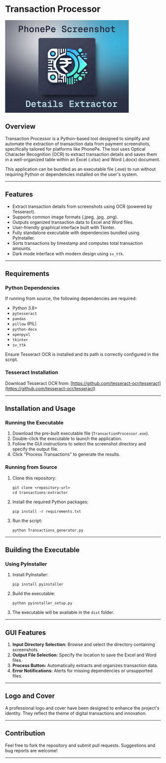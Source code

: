 # Transaction Processor

<img src="https://github.com/mohankumarpaluru/transactions-extractor/raw/refs/heads/main/assets/ai-image.jpg" alt="Transaction Processor Logo" height="300">

## Overview
Transaction Processor is a Python-based tool designed to simplify and automate the extraction of transaction data from payment screenshots, specifically tailored for platforms like PhonePe. The tool uses Optical Character Recognition (OCR) to extract transaction details and saves them in a well-organized table within an Excel (.xlsx) and Word (.docx) document.

This application can be bundled as an executable file (.exe) to run without requiring Python or dependencies installed on the user's system.

---

## Features
- Extract transaction details from screenshots using OCR (powered by Tesseract).
- Supports common image formats (.jpeg, .jpg, .png).
- Outputs organized transaction data to Excel and Word files.
- User-friendly graphical interface built with Tkinter.
- Fully standalone executable with dependencies bundled using PyInstaller.
- Sorts transactions by timestamp and computes total transaction amounts.
- Dark mode interface with modern design using `sv_ttk`.

---

## Requirements

### Python Dependencies
If running from source, the following dependencies are required:
- Python 3.8+
- `pytesseract`
- `pandas`
- `pillow` (PIL)
- `python-docx`
- `openpyxl`
- `tkinter`
- `sv_ttk`

Ensure Tesseract OCR is installed and its path is correctly configured in the script.

### Tesseract Installation
Download Tesseract OCR from: [https://github.com/tesseract-ocr/tesseract](https://github.com/tesseract-ocr/tesseract)

---

## Installation and Usage

### Running the Executable
1. Download the pre-built executable file (`TransactionProcessor.exe`).
2. Double-click the executable to launch the application.
3. Follow the GUI instructions to select the screenshot directory and specify the output file.
4. Click "Process Transactions" to generate the results.

### Running from Source
1. Clone this repository:
   ```
   git clone <repository-url>
   cd transactions-extractor
   ```
2. Install the required Python packages:
   ```
   pip install -r requirements.txt
   ```
3. Run the script:
   ```
   python Transactions_generator.py
   ```

---

## Building the Executable

### Using PyInstaller
1. Install PyInstaller:
   ```
   pip install pyinstaller
   ```
2. Build the executable:
   ```
   python pyinstaller_setup.py
   ```
3. The executable will be available in the `dist` folder.

---

## GUI Features
1. **Input Directory Selection:** Browse and select the directory containing screenshots.
2. **Output File Selection:** Specify the location to save the Excel and Word files.
3. **Process Button:** Automatically extracts and organizes transaction data.
4. **Error Notifications:** Alerts for missing dependencies or unsupported files.

---

## Logo and Cover
A professional logo and cover have been designed to enhance the project's identity. They reflect the theme of digital transactions and innovation.

---

## Contribution
Feel free to fork the repository and submit pull requests. Suggestions and bug reports are welcome!

---
